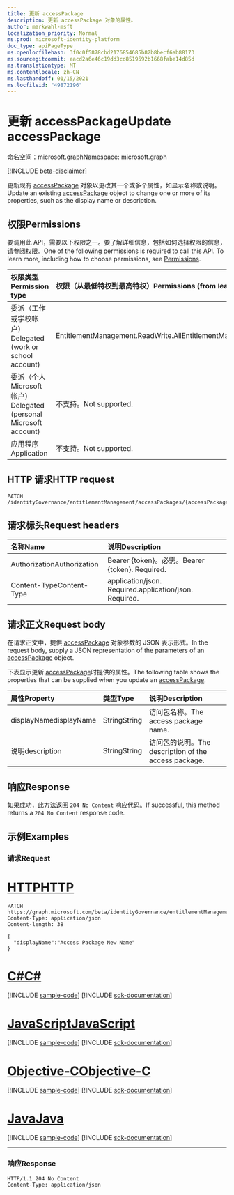```yaml
---
title: 更新 accessPackage
description: 更新 accessPackage 对象的属性。
author: markwahl-msft
localization_priority: Normal
ms.prod: microsoft-identity-platform
doc_type: apiPageType
ms.openlocfilehash: 3f0c0f5878cbd2176854685b82b8becf6ab88173
ms.sourcegitcommit: eacd2a6e46c19dd3cd8519592b1668fabe14d85d
ms.translationtype: MT
ms.contentlocale: zh-CN
ms.lasthandoff: 01/15/2021
ms.locfileid: "49872196"
---
```

# <a name="update-accesspackage"></a><span data-ttu-id="a0357-103">更新 accessPackage</span><span class="sxs-lookup"><span data-stu-id="a0357-103">Update accessPackage</span></span>

<span data-ttu-id="a0357-104">命名空间：microsoft.graph</span><span class="sxs-lookup"><span data-stu-id="a0357-104">Namespace: microsoft.graph</span></span>

[!INCLUDE [beta-disclaimer](../../includes/beta-disclaimer.md)]

<span data-ttu-id="a0357-105">更新现有 [accessPackage](../resources/accesspackage.md) 对象以更改其一个或多个属性，如显示名称或说明。</span><span class="sxs-lookup"><span data-stu-id="a0357-105">Update an existing [accessPackage](../resources/accesspackage.md) object to change one or more of its properties, such as the display name or description.</span></span>

## <a name="permissions"></a><span data-ttu-id="a0357-106">权限</span><span class="sxs-lookup"><span data-stu-id="a0357-106">Permissions</span></span>
<span data-ttu-id="a0357-p101">要调用此 API，需要以下权限之一。要了解详细信息，包括如何选择权限的信息，请参阅[权限](/graph/permissions-reference.md)。</span><span class="sxs-lookup"><span data-stu-id="a0357-p101">One of the following permissions is required to call this API. To learn more, including how to choose permissions, see [Permissions](/graph/permissions-reference.md).</span></span>

|<span data-ttu-id="a0357-109">权限类型</span><span class="sxs-lookup"><span data-stu-id="a0357-109">Permission type</span></span>|<span data-ttu-id="a0357-110">权限（从最低特权到最高特权）</span><span class="sxs-lookup"><span data-stu-id="a0357-110">Permissions (from least to most privileged)</span></span>|
|:---|:---|
|<span data-ttu-id="a0357-111">委派（工作或学校帐户）</span><span class="sxs-lookup"><span data-stu-id="a0357-111">Delegated (work or school account)</span></span>     | <span data-ttu-id="a0357-112">EntitlementManagement.ReadWrite.All</span><span class="sxs-lookup"><span data-stu-id="a0357-112">EntitlementManagement.ReadWrite.All</span></span> |
|<span data-ttu-id="a0357-113">委派（个人 Microsoft 帐户）</span><span class="sxs-lookup"><span data-stu-id="a0357-113">Delegated (personal Microsoft account)</span></span> | <span data-ttu-id="a0357-114">不支持。</span><span class="sxs-lookup"><span data-stu-id="a0357-114">Not supported.</span></span> |
|<span data-ttu-id="a0357-115">应用程序</span><span class="sxs-lookup"><span data-stu-id="a0357-115">Application</span></span>                            | <span data-ttu-id="a0357-116">不支持。</span><span class="sxs-lookup"><span data-stu-id="a0357-116">Not supported.</span></span> |

## <a name="http-request"></a><span data-ttu-id="a0357-117">HTTP 请求</span><span class="sxs-lookup"><span data-stu-id="a0357-117">HTTP request</span></span>
<!-- {
  "blockType": "ignored"
}
-->
```http
PATCH /identityGovernance/entitlementManagement/accessPackages/{accessPackageId}
```
## <a name="request-headers"></a><span data-ttu-id="a0357-118">请求标头</span><span class="sxs-lookup"><span data-stu-id="a0357-118">Request headers</span></span>
|<span data-ttu-id="a0357-119">名称</span><span class="sxs-lookup"><span data-stu-id="a0357-119">Name</span></span>|<span data-ttu-id="a0357-120">说明</span><span class="sxs-lookup"><span data-stu-id="a0357-120">Description</span></span>|
|:---|:---|
|<span data-ttu-id="a0357-121">Authorization</span><span class="sxs-lookup"><span data-stu-id="a0357-121">Authorization</span></span>|<span data-ttu-id="a0357-p102">Bearer {token}。必需。</span><span class="sxs-lookup"><span data-stu-id="a0357-p102">Bearer {token}. Required.</span></span>|
|<span data-ttu-id="a0357-124">Content-Type</span><span class="sxs-lookup"><span data-stu-id="a0357-124">Content-Type</span></span>|<span data-ttu-id="a0357-p103">application/json. Required.</span><span class="sxs-lookup"><span data-stu-id="a0357-p103">application/json. Required.</span></span>|

## <a name="request-body"></a><span data-ttu-id="a0357-127">请求正文</span><span class="sxs-lookup"><span data-stu-id="a0357-127">Request body</span></span>
<span data-ttu-id="a0357-128">在请求正文中，提供 [accessPackage](../resources/accesspackage.md) 对象参数的 JSON 表示形式。</span><span class="sxs-lookup"><span data-stu-id="a0357-128">In the request body, supply a JSON representation of the parameters of an [accessPackage](../resources/accesspackage.md) object.</span></span>

<span data-ttu-id="a0357-129">下表显示更新 [accessPackage](../resources/accesspackage.md)时提供的属性。</span><span class="sxs-lookup"><span data-stu-id="a0357-129">The following table shows the properties that can be supplied when you update an [accessPackage](../resources/accesspackage.md).</span></span>

|<span data-ttu-id="a0357-130">属性</span><span class="sxs-lookup"><span data-stu-id="a0357-130">Property</span></span>|<span data-ttu-id="a0357-131">类型</span><span class="sxs-lookup"><span data-stu-id="a0357-131">Type</span></span>|<span data-ttu-id="a0357-132">说明</span><span class="sxs-lookup"><span data-stu-id="a0357-132">Description</span></span>|
|:---|:---|:---|
|<span data-ttu-id="a0357-133">displayName</span><span class="sxs-lookup"><span data-stu-id="a0357-133">displayName</span></span>|<span data-ttu-id="a0357-134">String</span><span class="sxs-lookup"><span data-stu-id="a0357-134">String</span></span>|<span data-ttu-id="a0357-135">访问包名称。</span><span class="sxs-lookup"><span data-stu-id="a0357-135">The access package name.</span></span>|
|<span data-ttu-id="a0357-136">说明</span><span class="sxs-lookup"><span data-stu-id="a0357-136">description</span></span>|<span data-ttu-id="a0357-137">String</span><span class="sxs-lookup"><span data-stu-id="a0357-137">String</span></span>|<span data-ttu-id="a0357-138">访问包的说明。</span><span class="sxs-lookup"><span data-stu-id="a0357-138">The description of the access package.</span></span>|

## <a name="response"></a><span data-ttu-id="a0357-139">响应</span><span class="sxs-lookup"><span data-stu-id="a0357-139">Response</span></span>
<span data-ttu-id="a0357-140">如果成功，此方法返回 `204 No Content` 响应代码。</span><span class="sxs-lookup"><span data-stu-id="a0357-140">If successful, this method returns a `204 No Content` response code.</span></span>

## <a name="examples"></a><span data-ttu-id="a0357-141">示例</span><span class="sxs-lookup"><span data-stu-id="a0357-141">Examples</span></span>

### <a name="request"></a><span data-ttu-id="a0357-142">请求</span><span class="sxs-lookup"><span data-stu-id="a0357-142">Request</span></span>

# <a name="http"></a>[<span data-ttu-id="a0357-143">HTTP</span><span class="sxs-lookup"><span data-stu-id="a0357-143">HTTP</span></span>](#tab/http)
<!-- {
  "blockType": "request",
  "name": "update_accesspackage"
}
-->
``` http
PATCH https://graph.microsoft.com/beta/identityGovernance/entitlementManagement/accessPackages/{accessPackageId}
Content-Type: application/json
Content-length: 38

{
  "displayName":"Access Package New Name"
}
```
# <a name="c"></a>[<span data-ttu-id="a0357-144">C#</span><span class="sxs-lookup"><span data-stu-id="a0357-144">C#</span></span>](#tab/csharp)
[!INCLUDE [sample-code](../includes/snippets/csharp/update-accesspackage-csharp-snippets.md)]
[!INCLUDE [sdk-documentation](../includes/snippets/snippets-sdk-documentation-link.md)]

# <a name="javascript"></a>[<span data-ttu-id="a0357-145">JavaScript</span><span class="sxs-lookup"><span data-stu-id="a0357-145">JavaScript</span></span>](#tab/javascript)
[!INCLUDE [sample-code](../includes/snippets/javascript/update-accesspackage-javascript-snippets.md)]
[!INCLUDE [sdk-documentation](../includes/snippets/snippets-sdk-documentation-link.md)]

# <a name="objective-c"></a>[<span data-ttu-id="a0357-146">Objective-C</span><span class="sxs-lookup"><span data-stu-id="a0357-146">Objective-C</span></span>](#tab/objc)
[!INCLUDE [sample-code](../includes/snippets/objc/update-accesspackage-objc-snippets.md)]
[!INCLUDE [sdk-documentation](../includes/snippets/snippets-sdk-documentation-link.md)]

# <a name="java"></a>[<span data-ttu-id="a0357-147">Java</span><span class="sxs-lookup"><span data-stu-id="a0357-147">Java</span></span>](#tab/java)
[!INCLUDE [sample-code](../includes/snippets/java/update-accesspackage-java-snippets.md)]
[!INCLUDE [sdk-documentation](../includes/snippets/snippets-sdk-documentation-link.md)]

---



### <a name="response"></a><span data-ttu-id="a0357-148">响应</span><span class="sxs-lookup"><span data-stu-id="a0357-148">Response</span></span>

<!-- {
  "blockType": "response",
  "truncated": true
}
-->
``` http
HTTP/1.1 204 No Content
Content-Type: application/json

```

<!--
{
  "type": "#page.annotation",
  "description": "Update accessPackage",
  "keywords": "",
  "section": "documentation",
  "tocPath": "",
  "suppressions": [
  ]
}
-->


